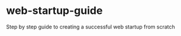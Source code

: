web-startup-guide
=================

Step by step guide to creating a successful web startup from scratch